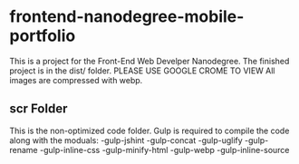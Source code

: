 # frontend-nanodegree-mobile-portfolio

This is a project for the Front-End Web Develper Nanodegree.
The finished project is in the dist/ folder.
PLEASE USE GOOGLE CROME TO VIEW
  All images are compressed with webp.

scr Folder
----------
This is the non-optimized code folder.
Gulp is required to compile the code along with the moduals:
  -gulp-jshint
  -gulp-concat
  -gulp-uglify
  -gulp-rename
  -gulp-inline-css
  -gulp-minify-html
  -gulp-webp
  -gulp-inline-source